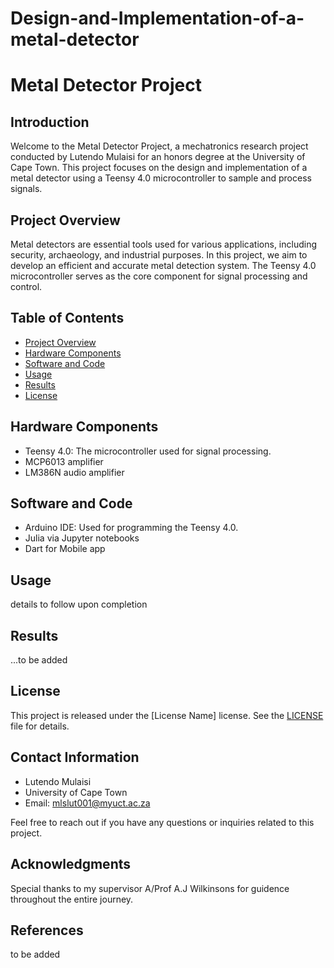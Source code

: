 # Design-and-Implementation-of-a-metal-detector

# Metal Detector Project

## Introduction
Welcome to the Metal Detector Project, a mechatronics research project conducted by Lutendo Mulaisi for an honors degree at the University of Cape Town. This project focuses on the design and implementation of a metal detector using a Teensy 4.0 microcontroller to sample and process signals.

## Project Overview
Metal detectors are essential tools used for various applications, including security, archaeology, and industrial purposes. In this project, we aim to develop an efficient and accurate metal detection system. The Teensy 4.0 microcontroller serves as the core component for signal processing and control.

## Table of Contents
- [Project Overview](#project-overview)
- [Hardware Components](#hardware-components)
- [Software and Code](#software-and-code)
- [Usage](#usage)
- [Results](#results)
- [License](#license)

## Hardware Components
- Teensy 4.0: The microcontroller used for signal processing.
- MCP6013 amplifier
- LM386N audio amplifier

## Software and Code
- Arduino IDE: Used for programming the Teensy 4.0.
- Julia via Jupyter notebooks
- Dart for Mobile app



## Usage
details to follow upon completion

## Results
...to be added
## License
This project is released under the [License Name] license. See the [LICENSE](LICENSE) file for details.

## Contact Information
- Lutendo Mulaisi
- University of Cape Town
- Email: mlslut001@myuct.ac.za

Feel free to reach out if you have any questions or inquiries related to this project.

## Acknowledgments
Special thanks to my supervisor A/Prof A.J Wilkinsons for guidence throughout the entire journey.

## References
to be added

